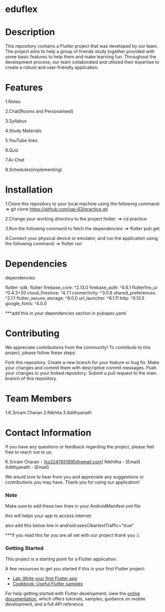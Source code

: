# eduflex

# Description
This repository contains a Flutter project that was developed by our team. The project aims to help a group of friends study together provided with some basic features to help them and make learning fun. Throughout the development process, our team collaborated and utilized their expertise to create a robust and user-friendly application.

# Features
1.Notes

2.Chat[Rooms and Personalised]

3.Syllabus

4.Study Materials

5.YouTube links

6.Quiz

7.Ai-Chat

8.Schedules(implementing)


# Installation
1.Clone this repository to your local machine using the following command:
=> git clone https://github.com/sai-63/practice.git

2.Change your working directory to the project folder:
=> cd practice

3.Run the following command to fetch the dependencies:
=> flutter pub get

4.Connect your physical device or emulator, and run the application using the following command:
=> flutter run

# Dependencies

dependencies:

  flutter:
    sdk: flutter
  firebase_core: ^2.13.0
  firebase_auth: ^4.6.1
  flutterfire_ui: ^0.4.3+20
  cloud_firestore: ^4.7.1
  connectivity: ^3.0.6
  shared_preferences: ^2.1.1
  flutter_secure_storage: ^8.0.0
  url_launcher: ^6.1.11
  http: ^0.13.5
  google_fonts: ^4.0.0
  
  
 ***add this in your dependencies section in pubspec.yaml.

# Contributing
We appreciate contributions from the community! To contribute to this project, please follow these steps:

Fork this repository.
Create a new branch for your feature or bug fix.
Make your changes and commit them with descriptive commit messages.
Push your changes to your forked repository.
Submit a pull request to the main branch of this repository.

# Team Members
1.K.Sriram Charan
2.Nikhita
3.Adithyanath

# Contact Information
If you have any questions or feedback regarding the project, please feel free to reach out to us:

K.Sriram Charan - [ks3247651890@gmail.com]
Nikhitha - [Email]
Adithyanath - [Email]

We would love to hear from you and appreciate any suggestions or contributions you may have. Thank you for using our application!

### Note

Make sure to add these two lines in your AndroidManifest.xml file
<uses-permission android:name="android.permission.INTERNET"/>
<uses-permission android:name="android.permission.ACCESS_NETWORK_STATE"/>

this will helps your app to access internet.

also add this below line in <activity>
android:usesCleartextTraffic="true"

***if you read this far you are all set with our project thank you :).
 
### Getting Started

This project is a starting point for a Flutter application.

A few resources to get you started if this is your first Flutter project:

- [Lab: Write your first Flutter app](https://docs.flutter.dev/get-started/codelab)
- [Cookbook: Useful Flutter samples](https://docs.flutter.dev/cookbook)

For help getting started with Flutter development, view the
[online documentation](https://docs.flutter.dev/), which offers tutorials,
samples, guidance on mobile development, and a full API reference.

